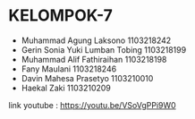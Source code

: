 # KELOMPOK-7

-	Muhammad Agung Laksono		1103218242
-	Gerin Sonia Yuki Lumban Tobing	1103218199
-	Muhammad Alif Fathiraihan		1103218198
-	Fany Maulani				1103218246
-	Davin Mahesa Prasetyo			1103210010
-	Haekal Zaki				1103210209

link youtube : https://youtu.be/VSoVgPPi9W0
